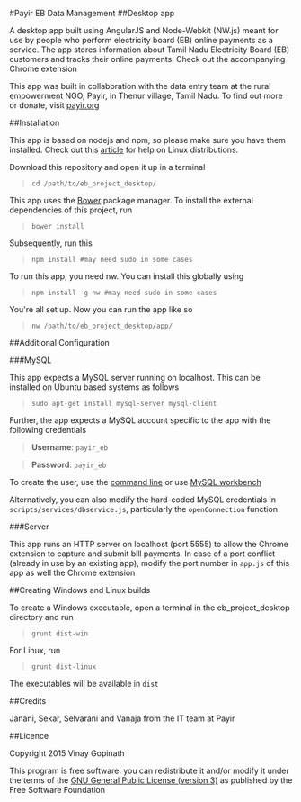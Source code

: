 #Payir EB Data Management 
##Desktop app

A desktop app built using AngularJS and Node-Webkit (NW.js) meant for use by people who perform electricity board (EB) online payments as a service. The app stores information about Tamil Nadu Electricity Board (EB) customers and tracks their online payments. Check out the accompanying Chrome extension

This app was built in collaboration with the data entry team at the rural empowerment NGO, Payir, in Thenur village, Tamil Nadu. To find out more or donate, visit [payir.org](http://payir.org)

##Installation

This app is based on nodejs and npm, so please make sure you have them installed. Check out this [article](https://nodesource.com/blog/nodejs-v012-iojs-and-the-nodesource-linux-repositories#installing-node-js-v0-12) for help on Linux distributions.

Download this repository and open it up in a terminal
> ```cd /path/to/eb_project_desktop/```

This app uses the [Bower](http://bower.io) package manager. To install the external dependencies of this project, run
>```bower install```

Subsequently, run this
>```npm install #may need sudo in some cases```

To run this app, you need nw. You can install this globally using
>```npm install -g nw #may need sudo in some cases```

You're all set up. Now you can run the app like so
>```nw /path/to/eb_project_desktop/app/```

##Additional Configuration

###MySQL

This app expects a MySQL server running on localhost. This can be installed on Ubuntu based systems as follows
>```sudo apt-get install mysql-server mysql-client```

Further, the app expects a MySQL account specific to the app with the following credentials
>  **Username**: `payir_eb`

>  **Password**: `payir_eb`

To create the user, use the [command line](https://www.digitalocean.com/community/tutorials/how-to-create-a-new-user-and-grant-permissions-in-mysql) or use [MySQL workbench](https://dev.mysql.com/downloads/workbench/)

Alternatively, you can also modify the hard-coded MySQL credentials in `scripts/services/dbservice.js`, particularly the `openConnection` function

###Server

This app runs an HTTP server on localhost (port 5555) to allow the Chrome extension to capture and submit bill payments. In case of a port conflict (already in use by an existing app), modify the port number in `app.js` of this app as well the Chrome extension

##Creating Windows and Linux builds

To create a Windows executable, open a terminal in the eb_project_desktop directory and run
>```grunt dist-win```

For Linux, run
>```grunt dist-linux```

The executables will be available in `dist`

##Credits

Janani, Sekar, Selvarani and Vanaja from the IT team at Payir

##Licence

Copyright 2015 Vinay Gopinath

This program is free software: you can redistribute it and/or modify it under the terms of the [GNU General Public License (version 3)](https://www.gnu.org/copyleft/gpl.html) as published by the Free Software Foundation